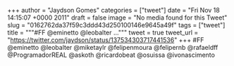 
+++
author = "Jaydson Gomes"
categories = ["tweet"]
date = "Fri Nov 18 14:15:07 +0000 2011"
draft = false
image = "No media found for this Tweet"
slug = "0162762da37f59c3ddd43d250100146e9645a49f"
tags = ["tweet"]
title = """#FF @eminetto @leobalter ..."""
tweet = true
tweet_url = "https://twitter.com/jaydson/status/137534303717441536"
+++
#FF @eminetto @leobalter @miketaylr @felipenmoura @felipernb @rafaeldff @ProgramadorREAL @askoth @ricardobeat @osuissa @ivonascimento
